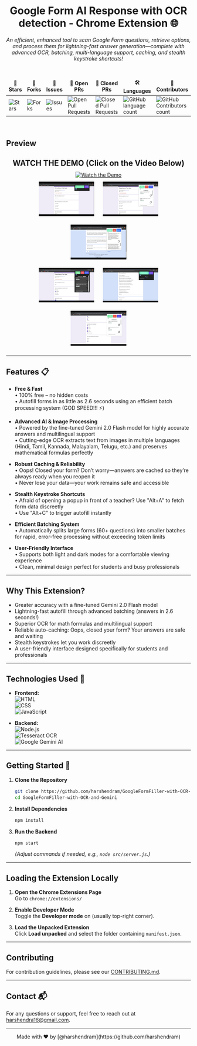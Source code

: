 <div align="center">

# **Google Form AI Response with OCR detection - Chrome Extension** 🌐

*An efficient, enhanced tool to scan Google Form questions, retrieve options, and process them for lightning-fast answer generation—complete with advanced OCR, batching, multi-language support, caching, and stealth keystroke shortcuts!*

</div>

<div align="center">
<br>

<table align="center">
    <thead align="center">
        <tr>
            <td><b>🌟 Stars</b></td>
            <td><b>🍴 Forks</b></td>
            <td><b>🐛 Issues</b></td>
            <td><b>🔔 Open PRs</b></td>
            <td><b>🔕 Closed PRs</b></td>
            <td><b>🛠️ Languages</b></td>
            <td><b>👥 Contributors</b></td>
        </tr>
     </thead>
    <tbody>
         <tr>
            <td><img alt="Stars" src="https://img.shields.io/github/stars/harshendram/GoogleFormFiller-with-OCR-and-Gemini?style=flat&logo=github"/></td>
            <td><img alt="Forks" src="https://img.shields.io/github/forks/harshendram/GoogleFormFiller-with-OCR-and-Gemini?style=flat&logo=github"/></td>
            <td><img alt="Issues" src="https://img.shields.io/github/issues/harshendram/GoogleFormFiller-with-OCR-and-Gemini?style=flat&logo=github"/></td>
            <td><img alt="Open Pull Requests" src="https://img.shields.io/github/issues-pr/harshendram/GoogleFormFiller-with-OCR-and-Gemini?style=flat&logo=github"/></td>
            <td><img alt="Closed Pull Requests" src="https://img.shields.io/github/issues-pr-closed/harshendram/GoogleFormFiller-with-OCR-and-Gemini?style=flat&color=critical&logo=github"/></td>
            <td><img alt="GitHub language count" src="https://img.shields.io/github/languages/count/harshendram/GoogleFormFiller-with-OCR-and-Gemini?style=flat&color=green&logo=github"></td>
            <td><img alt="GitHub Contributors count" src="https://img.shields.io/github/contributors/harshendram/GoogleFormFiller-with-OCR-and-Gemini?style=flat&color=blue&logo=github"/></td>
        </tr>
    </tbody>
</table>
</div>
<br>

## Preview

<div align="center">
  <h2 style="margin-bottom: 0.5em;">WATCH THE DEMO (Click on the Video Below)</h2>
  <a href="https://youtu.be/8oD3TRyddpQ?si=pml-lF20EHBY-8hd">
    <img src="https://img.youtube.com/vi/8oD3TRyddpQ/hqdefault.jpg" alt="Watch the Demo" style="max-width:100%; height:auto;">
  </a>
</div>


<div align="center">
  <img src="assets/banner1.png" alt="Banner 1" width="30%" style="margin:10px;">
  <img src="assets/banner2.png" alt="Banner 2" width="30%" style="margin:10px;">
  <img src="assets/banner3.png" alt="Banner 3" width="30%" style="margin:10px;">
  <br>
  <img src="assets/caching.png" alt="Banner 4" width="30%" style="margin:10px;">
  <img src="assets/banner5.png" alt="Banner 5" width="30%" style="margin:10px;">
  <img src="assets/banner6.png" alt="Banner 6" width="30%" style="margin:10px;">
</div>

---

## Features 📋

- **Free & Fast**  
  • 100% free – no hidden costs  
  • Autofill forms in as little as 2.6 seconds using an efficient batch processing system (GOD SPEED!!! ⚡️)

- **Advanced AI & Image Processing**  
  • Powered by the fine-tuned Gemini 2.0 Flash model for highly accurate answers and multilingual support  
  • Cutting-edge OCR extracts text from images in multiple languages (Hindi, Tamil, Kannada, Malayalam, Telugu, etc.) and preserves mathematical formulas perfectly

- **Robust Caching & Reliability**  
  • Oops! Closed your form? Don’t worry—answers are cached so they’re always ready when you reopen it  
  • Never lose your data—your work remains safe and accessible

- **Stealth Keystroke Shortcuts**  
  • Afraid of opening a popup in front of a teacher? Use "Alt+A" to fetch form data discreetly  
  • Use "Alt+C" to trigger autofill instantly

- **Efficient Batching System**  
  • Automatically splits large forms (60+ questions) into smaller batches for rapid, error-free processing without exceeding token limits

- **User-Friendly Interface**  
  • Supports both light and dark modes for a comfortable viewing experience  
  • Clean, minimal design perfect for students and busy professionals

---

## Why This Extension?

- Greater accuracy with a fine-tuned Gemini 2.0 Flash model  
- Lightning-fast autofill through advanced batching (answers in 2.6 seconds!)  
- Superior OCR for math formulas and multilingual support  
- Reliable auto-caching: Oops, closed your form? Your answers are safe and waiting  
- Stealth keystrokes let you work discreetly  
- A user-friendly interface designed specifically for students and professionals

---

## Technologies Used 🔧

- **Frontend:**  
  ![HTML](https://img.shields.io/badge/HTML-E34F26?style=for-the-badge&logo=html5&logoColor=white)  
  ![CSS](https://img.shields.io/badge/CSS-1572B6?style=for-the-badge&logo=css3&logoColor=white)  
  ![JavaScript](https://img.shields.io/badge/JavaScript-F7DF1E?style=for-the-badge&logo=javascript&logoColor=black)

- **Backend:**  
  ![Node.js](https://img.shields.io/badge/Node.js-43853D?style=for-the-badge&logo=node.js&logoColor=white)  
  ![Tesseract OCR](https://img.shields.io/badge/Tesseract_OCR-5d5d5d?style=for-the-badge&logo=tesseract&logoColor=white)  
  ![Google Gemini AI](https://img.shields.io/badge/Google_Gemini_AI-4285F4?style=for-the-badge&logo=google&logoColor=white)

---

## Getting Started 🚀

1. **Clone the Repository**  
   ```bash
   git clone https://github.com/harshendram/GoogleFormFiller-with-OCR-and-Gemini.git
   cd GoogleFormFiller-with-OCR-and-Gemini
   ```

2. **Install Dependencies**  
   ```bash
   npm install
   ```

3. **Run the Backend**  
   ```bash
   npm start
   ```
   *(Adjust commands if needed, e.g., `node src/server.js`.)*

---

## Loading the Extension Locally

1. **Open the Chrome Extensions Page**  
   Go to `chrome://extensions/`

2. **Enable Developer Mode**  
   Toggle the **Developer mode** on (usually top-right corner).

3. **Load the Unpacked Extension**  
   Click **Load unpacked** and select the folder containing `manifest.json`.

---

## Contributing

For contribution guidelines, please see our [CONTRIBUTING.md](CONTRIBUTING.md).

---

## Contact 📬

For any questions or support, feel free to reach out at [harshendra16@gmail.com](mailto:harshendra16@gmail.com).

---

<div align="center">
Made with ❤️ by [@harshendram](https://github.com/harshendram)
</div>

